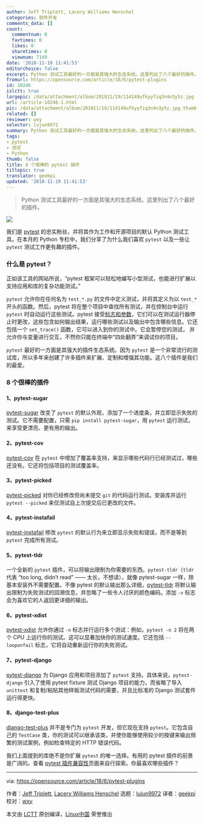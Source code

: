 ```yaml
---
author: Jeff Triplett, Lacery Williams Henschel
categories: 软件开发
comments_data: []
count:
  commentnum: 0
  favtimes: 0
  likes: 0
  sharetimes: 0
  viewnum: 7149
date: '2018-11-19 11:41:53'
editorchoice: false
excerpt: Python 测试工具最好的一方面是其强大的生态系统。这里列出了八个最好的插件。
fromurl: https://opensource.com/article/18/6/pytest-plugins
id: 10246
islctt: true
largepic: /data/attachment/album/201811/19/114149ufkyyfiq3n4n3y5z.jpg
url: /article-10246-1.html
pic: /data/attachment/album/201811/19/114149ufkyyfiq3n4n3y5z.jpg.thumb.jpg
related: []
reviewer: wxy
selector: lujun9972
summary: Python 测试工具最好的一方面是其强大的生态系统。这里列出了八个最好的插件。
tags:
- pytest
- 测试
- Python
thumb: false
title: 8 个很棒的 pytest 插件
titlepic: true
translator: geekpi
updated: '2018-11-19 11:41:53'
---
```



> 
> Python 测试工具最好的一方面是其强大的生态系统。这里列出了八个最好的插件。
> 
> 
> 


![](/data/attachment/album/201811/19/114149ufkyyfiq3n4n3y5z.jpg)


我们是 [pytest](https://docs.pytest.org/en/latest/) 的忠实粉丝，并将其作为工作和开源项目的默认 Python 测试工具。在本月的 Python 专栏中，我们分享了为什么我们喜欢 `pytest` 以及一些让 `pytest` 测试工作更有趣的插件。


### 什么是 pytest？


正如该工具的网站所说，“pytest 框架可以轻松地编写小型测试，也能进行扩展以支持应用和库的复杂功能测试。”


`pytest` 允许你在任何名为 `test_*.py` 的文件中定义测试，并将其定义为以 `test_*` 开头的函数。然后，pytest 将在整个项目中查找所有测试，并在控制台中运行 `pytest` 时自动运行这些测试。pytest 接受[标志和参数](https://docs.pytest.org/en/latest/usage.html)，它们可以在测试运行器停止时更改，这些包含如何输出结果，运行哪些测试以及输出中包含哪些信息。它还包括一个 `set_trace()` 函数，它可以进入到你的测试中。它会暂停您的测试， 并允许你与变量进行交互，不然你只能在终端中“四处翻弄”来调试你的项目。


`pytest` 最好的一方面是其强大的插件生态系统。因为 `pytest` 是一个非常流行的测试库，所以多年来创建了许多插件来扩展、定制和增强其功能。这八个插件是我们的最爱。


### 8 个很棒的插件


#### 1、pytest-sugar


[pytest-sugar](https://github.com/Frozenball/pytest-sugar) 改变了 `pytest` 的默认外观，添加了一个进度条，并立即显示失败的测试。它不需要配置，只需 `pip install pytest-sugar`，用 `pytest` 运行测试，来享受更漂亮、更有用的输出。


#### 2、pytest-cov


[pytest-cov](https://github.com/pytest-dev/pytest-cov) 在 `pytest` 中增加了覆盖率支持，来显示哪些代码行已经测试过，哪些还没有。它还将包括项目的测试覆盖率。


#### 3、pytest-picked


[pytest-picked](https://github.com/anapaulagomes/pytest-picked) 对你已经修改但尚未提交 `git` 的代码运行测试。安装库并运行 `pytest --picked` 来仅测试自上次提交后已更改的文件。


#### 4、pytest-instafail


[pytest-instafail](https://github.com/pytest-dev/pytest-instafail) 修改 `pytest` 的默认行为来立即显示失败和错误，而不是等到 `pytest` 完成所有测试。


#### 5、pytest-tldr


一个全新的 `pytest` 插件，可以将输出限制为你需要的东西。`pytest-tldr`（`tldr` 代表 “too long, didn’t read” —— 太长，不想读），就像 pytest-sugar 一样，除基本安装外不需要配置。不像 pytest 的默认输出那么详细，[pytest-tldr](https://github.com/freakboy3742/pytest-tldr) 将默认输出限制为失败测试的回溯信息，并忽略了一些令人讨厌的颜色编码。添加 `-v` 标志会为喜欢它的人返回更详细的输出。


#### 6、pytest-xdist


[pytest-xdist](https://github.com/pytest-dev/pytest-xdist) 允许你通过 `-n` 标志并行运行多个测试：例如，`pytest -n 2` 将在两个 CPU 上运行你的测试。这可以显著加快你的测试速度。它还包括 `--looponfail` 标志，它将自动重新运行你的失败测试。


#### 7、pytest-django


[pytest-django](https://pytest-django.readthedocs.io/en/latest/) 为 Django 应用和项目添加了 `pytest` 支持。具体来说，`pytest-django` 引入了使用 pytest fixture 测试 Django 项目的能力，而省略了导入 `unittest` 和复制/粘贴其他样板测试代码的需要，并且比标准的 Django 测试套件运行得更快。


#### 8、django-test-plus


[django-test-plus](https://django-test-plus.readthedocs.io/en/latest/) 并不是专门为 `pytest` 开发，但它现在支持 `pytest`。它包含自己的 `TestCase` 类，你的测试可以继承该类，并使你能够使用较少的按键来输出频繁的测试案例，例如检查特定的 HTTP 错误代码。


我们上面提到的库绝不是你扩展 `pytest` 的唯一选择。有用的 pytest 插件的前景是广阔的。查看 [pytest 插件兼容性](https://plugincompat.herokuapp.com/)页面来自行探索。你最喜欢哪些插件？




---


via: <https://opensource.com/article/18/6/pytest-plugins>


作者：[Jeff Triplett](https://opensource.com/users/jefftriplett), [Lacery Williams Henschel](https://opensource.com/users/laceynwilliams) 选题：[lujun9972](https://github.com/lujun9972) 译者：[geekpi](https://github.com/geekpi) 校对：[wxy](https://github.com/wxy)


本文由 [LCTT](https://github.com/LCTT/TranslateProject) 原创编译，[Linux中国](https://linux.cn/) 荣誉推出